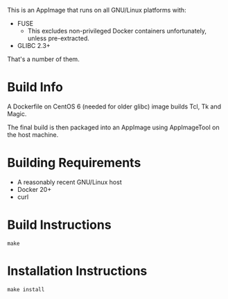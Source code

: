 This is an AppImage that runs on all GNU/Linux platforms with:

* FUSE
    * This excludes non-privileged Docker containers unfortunately, unless pre-extracted.
* GLIBC 2.3+

That's a number of them.

# Build Info
A Dockerfile on CentOS 6 (needed for older glibc) image builds Tcl, Tk and Magic.

The final build is then packaged into an AppImage using AppImageTool on the host machine.

# Building Requirements
* A reasonably recent GNU/Linux host
* Docker 20+
* curl

# Build Instructions
`make`

# Installation Instructions
`make install`

